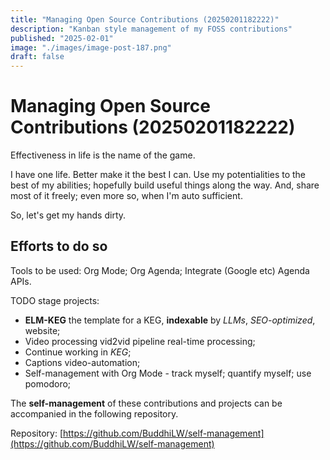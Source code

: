 ```yaml
---
title: "Managing Open Source Contributions (20250201182222)"
description: "Kanban style management of my FOSS contributions"
published: "2025-02-01"
image: "./images/image-post-187.png"
draft: false
---
```


# Managing Open Source Contributions (20250201182222)

Effectiveness in life is the name of the game.

I have one life. Better make it the best I can. Use my potentialities to the best of my abilities; hopefully build useful things along the way. And, share most of it freely; even more so, when I'm auto sufficient.

So, let's get my hands dirty.

## Efforts to do so

Tools to be used: Org Mode; Org Agenda; Integrate (Google etc) Agenda APIs.

TODO stage projects:
- **ELM-KEG** the template for a KEG, **indexable** by *LLMs*, *SEO-optimized*, website;
- Video processing vid2vid pipeline real-time processing;
- Continue working in *KEG*;
- Captions video-automation;
- Self-management with Org Mode - track myself; quantify myself; use pomodoro;

The **self-management** of these contributions and projects can be accompanied in the following repository.

Repository: [https://github.com/BuddhiLW/self-management](https://github.com/BuddhiLW/self-management)


